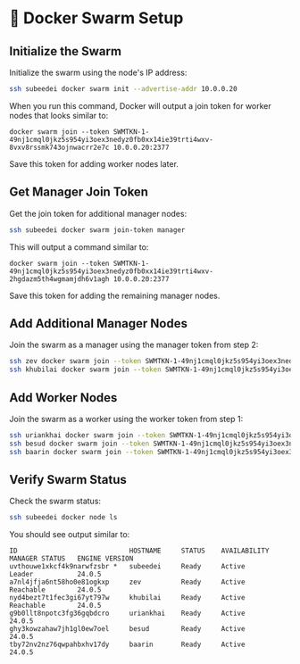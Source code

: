 # 🐳 Docker Swarm Setup

## Initialize the Swarm
Initialize the swarm using the node's IP address:
```bash
ssh subeedei docker swarm init --advertise-addr 10.0.0.20
```

When you run this command, Docker will output a join token for worker nodes that looks similar to:
```
docker swarm join --token SWMTKN-1-49nj1cmql0jkz5s954yi3oex3nedyz0fb0xx14ie39trti4wxv-8vxv8rssmk743ojnwacrr2e7c 10.0.0.20:2377
```

Save this token for adding worker nodes later.

## Get Manager Join Token
Get the join token for additional manager nodes:
```bash
ssh subeedei docker swarm join-token manager
```

This will output a command similar to:
```
docker swarm join --token SWMTKN-1-49nj1cmql0jkz5s954yi3oex3nedyz0fb0xx14ie39trti4wxv-2hgdazm5th4wgmamjdh6v1agh 10.0.0.20:2377
```

Save this token for adding the remaining manager nodes.

## Add Additional Manager Nodes
Join the swarm as a manager using the manager token from step 2:
```bash
ssh zev docker swarm join --token SWMTKN-1-49nj1cmql0jkz5s954yi3oex3nedyz0fb0xx14ie39trti4wxv-2hgdazm5th4wgmamjdh6v1agh 10.0.0.20:2377
ssh khubilai docker swarm join --token SWMTKN-1-49nj1cmql0jkz5s954yi3oex3nedyz0fb0xx14ie39trti4wxv-2hgdazm5th4wgmamjdh6v1agh 10.0.0.20:2377
```

## Add Worker Nodes
Join the swarm as a worker using the worker token from step 1:
```bash
ssh uriankhai docker swarm join --token SWMTKN-1-49nj1cmql0jkz5s954yi3oex3nedyz0fb0xx14ie39trti4wxv-8vxv8rssmk743ojnwacrr2e7c 10.0.0.20:2377
ssh besud docker swarm join --token SWMTKN-1-49nj1cmql0jkz5s954yi3oex3nedyz0fb0xx14ie39trti4wxv-8vxv8rssmk743ojnwacrr2e7c 10.0.0.20:2377
ssh baarin docker swarm join --token SWMTKN-1-49nj1cmql0jkz5s954yi3oex3nedyz0fb0xx14ie39trti4wxv-8vxv8rssmk743ojnwacrr2e7c 10.0.0.20:2377
```

## Verify Swarm Status
Check the swarm status:
```bash
ssh subeedei docker node ls
```

You should see output similar to:
```
ID                            HOSTNAME     STATUS    AVAILABILITY   MANAGER STATUS   ENGINE VERSION
uvthouwe1xkcf4k9narwfzsbr *   subeedei     Ready     Active         Leader           24.0.5
a7nl4jfja6nt58ho0e81ogkxp     zev          Ready     Active         Reachable        24.0.5
nyd4bezt7t1fec3gi67yt797w     khubilai     Ready     Active         Reachable        24.0.5
g9b0llt8npotc3fg36gqbdcro     uriankhai    Ready     Active                          24.0.5
ghy3kowzahaw7jh1gl0ew7oel     besud        Ready     Active                          24.0.5
tby72nv2nz76qwpahbxhv17dy     baarin       Ready     Active                          24.0.5
```
